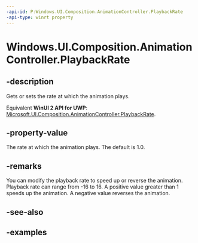 ```yaml
---
-api-id: P:Windows.UI.Composition.AnimationController.PlaybackRate
-api-type: winrt property
---
```


<!-- Property syntax.
public float PlaybackRate { get;  set; }
-->

# Windows.UI.Composition.AnimationController.PlaybackRate

## -description

Gets or sets the rate at which the animation plays.

Equivalent **WinUI 2 API for UWP**: [Microsoft.UI.Composition.AnimationController.PlaybackRate](/windows/winui/api/microsoft.ui.composition.animationcontroller.playbackrate).

## -property-value

The rate at which the animation plays. The default is 1.0.

## -remarks

You can modify the playback rate to speed up or reverse the animation. Playback rate can range from -16 to 16. A positive value greater than 1 speeds up the animation. A negative value reverses the animation.

## -see-also

## -examples

